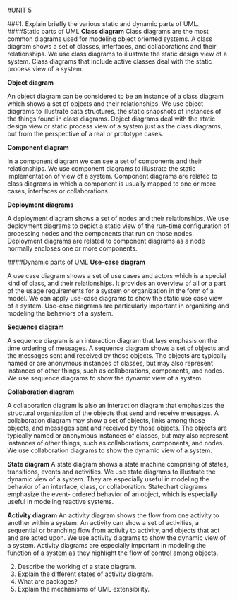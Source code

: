 #UNIT 5

###1. Explain briefly the various static and dynamic parts of UML.
####Static parts of UML
**Class diagram**
Class diagrams are the most common diagrams used for modeling object
oriented systems. A class diagram shows a set of classes, interfaces, and
collaborations and their relationships. We use class diagrams to illustrate
the static design view of a system. Class diagrams that include active
classes deal with the static process view of a system.

**Object diagram**

An object diagram can be considered to be an instance of a class diagram
which shows a set of objects and their relationships. We use object
diagrams to illustrate data structures, the static snapshots of instances of
the things found in class diagrams. Object diagrams deal with the static
design view or static process view of a system just as the class diagrams,
but from the perspective of a real or prototype cases.

**Component diagram**

In a component diagram we can see a set of components and their
relationships. We use component diagrams to illustrate the static
implementation of view of a system. Component diagrams are related to
class diagrams in which a component is usually mapped to one or more
cases, interfaces or collaborations.

**Deployment diagrams**

A deployment diagram shows a set of nodes and their relationships. We use
deployment diagrams to depict a static view of the run-time configuration of
processing nodes and the components that run on those nodes.
Deployment diagrams are related to component diagrams as a node
normally encloses one or more components.

####Dynamic parts of UML
**Use-case diagram**

A use case diagram shows a set of use cases and actors which is a special
kind of class, and their relationships. It provides an overview of all or a part
of the usage requirements for a system or organization in the form of a
model. We can apply use-case diagrams to show the static use case view of
a system. Use-case diagrams are particularly important in organizing and
modeling the behaviors of a system.

**Sequence diagram**

A sequence diagram is an interaction diagram that lays emphasis on the
time ordering of messages. A sequence diagram shows a set of objects and
the messages sent and received by those objects. The objects are typically
named or are anonymous instances of classes, but may also represent
instances of other things, such as collaborations, components, and nodes.
We use sequence diagrams to show the dynamic view of a system.

**Collaboration diagram**

A collaboration diagram is also an interaction diagram that emphasizes the
structural organization of the objects that send and receive messages. A
collaboration diagram may show a set of objects, links among those objects,
and messages sent and received by those objects. The objects are typically
named or anonymous instances of classes, but may also represent
instances of other things, such as collaborations, components, and nodes.
We use collaboration diagrams to show the dynamic view of a system.

**State diagram**
A state diagram shows a state machine comprising of states, transitions,
events and activities. We use state diagrams to illustrate the dynamic view
of a system. They are especially useful in modeling the behavior of an
interface, class, or collaboration. Statechart diagrams emphasize the event-
ordered behavior of an object, which is especially useful in modeling
reactive systems.

**Activity diagram**
An activity diagram shows the flow from one activity to another within a
system. An activity can show a set of activities, a sequential or branching
flow from activity to activity, and objects that act and are acted upon. We
use activity diagrams to show the dynamic view of a system. Activity
diagrams are especially important in modeling the function of a system as
they highlight the flow of control among objects.


2. Describe the working of a state diagram.
3. Explain the different states of activity diagram.
4. What are packages?
5. Explain the mechanisms of UML extensibility.